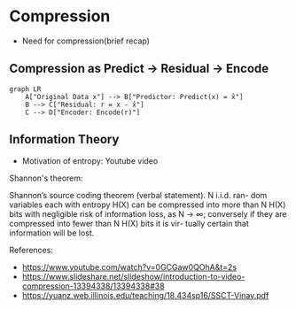 
# Compression

- Need for compression(brief recap)

## Compression as Predict → Residual → Encode

```mermaid
graph LR
    A["Original Data x"] --> B["Predictor: Predict(x) = x̂"]
    B --> C["Residual: r = x - x̂"]
    C --> D["Encoder: Encode(r)"]
```

## Information Theory

- Motivation of entropy: Youtube video


Shannon's theorem:

Shannon’s source coding theorem (verbal statement). N i.i.d. ran-
dom variables each with entropy H(X) can be compressed into more
than N H(X) bits with negligible risk of information loss, as N → ∞;
conversely if they are compressed into fewer than N H(X) bits it is vir-
tually certain that information will be lost.


References:

- https://www.youtube.com/watch?v=0GCGaw0QOhA&t=2s
- https://www.slideshare.net/slideshow/introduction-to-video-compression-13394338/13394338#38
- https://yuanz.web.illinois.edu/teaching/18.434sp16/SSCT-Vinay.pdf